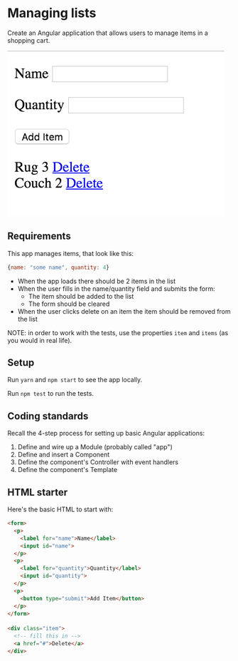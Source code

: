 # Managing lists

Create an Angular application that allows users to manage items in a shopping cart.

![](./images/simple-list.png)

## Requirements

This app manages items, that look like this:

```js
{name: "some name", quantity: 4}
```

- When the app loads there should be 2 items in the list
- When the user fills in the name/quantity field and submits the form:
  - The item should be added to the list
  - The form should be cleared
- When the user clicks delete on an item the item should be removed from the list

NOTE: in order to work with the tests, use the properties `item` and `items` (as you would in real life).

## Setup

Run `yarn` and `npm start` to see the app locally.

Run `npm test` to run the tests.

## Coding standards

Recall the 4-step process for setting up basic Angular applications:

1. Define and wire up a Module (probably called "app")
1. Define and insert a Component
1. Define the component's Controller with event handlers
1. Define the component's Template

## HTML starter

Here's the basic HTML to start with:

```html
<form>
  <p>
    <label for="name">Name</label>
    <input id="name">
  </p>
  <p>
    <label for="quantity">Quantity</label>
    <input id="quantity">
  </p>
  <p>
    <button type="submit">Add Item</button>
  </p>
</form>

<div class="item">
  <!-- fill this in -->
  <a href="#">Delete</a>
</div>
```
